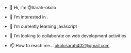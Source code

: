 - 👋 Hi, I’m @Sarah-okolo
- 👀 I’m interested in .
- 🌱 I’m currently learning javàscript

- 💞️ I’m looking to collaborate on web development activities
- 📫 How to reach me... okolosarah402@gmail.com

<!---
Sarah-okolo/Sarah-okolo is a ✨ special ✨ repository because its `README.md` (this file) appears on your GitHub profile.
You can click the Preview link to take a look at your changes.
--->

